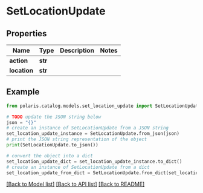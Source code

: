 <!--

 Licensed to the Apache Software Foundation (ASF) under one
 or more contributor license agreements.  See the NOTICE file
 distributed with this work for additional information
 regarding copyright ownership.  The ASF licenses this file
 to you under the Apache License, Version 2.0 (the
 "License"); you may not use this file except in compliance
 with the License.  You may obtain a copy of the License at

   http://www.apache.org/licenses/LICENSE-2.0

 Unless required by applicable law or agreed to in writing,
 software distributed under the License is distributed on an
 "AS IS" BASIS, WITHOUT WARRANTIES OR CONDITIONS OF ANY
 KIND, either express or implied.  See the License for the
 specific language governing permissions and limitations
 under the License.

-->
# SetLocationUpdate

## Properties

Name | Type | Description | Notes
------------ | ------------- | ------------- | -------------
**action** | **str** |  | 
**location** | **str** |  | 

## Example

```python
from polaris.catalog.models.set_location_update import SetLocationUpdate

# TODO update the JSON string below
json = "{}"
# create an instance of SetLocationUpdate from a JSON string
set_location_update_instance = SetLocationUpdate.from_json(json)
# print the JSON string representation of the object
print(SetLocationUpdate.to_json())

# convert the object into a dict
set_location_update_dict = set_location_update_instance.to_dict()
# create an instance of SetLocationUpdate from a dict
set_location_update_from_dict = SetLocationUpdate.from_dict(set_location_update_dict)
```
[[Back to Model list]](../README.md#documentation-for-models) [[Back to API list]](../README.md#documentation-for-api-endpoints) [[Back to README]](../README.md)


